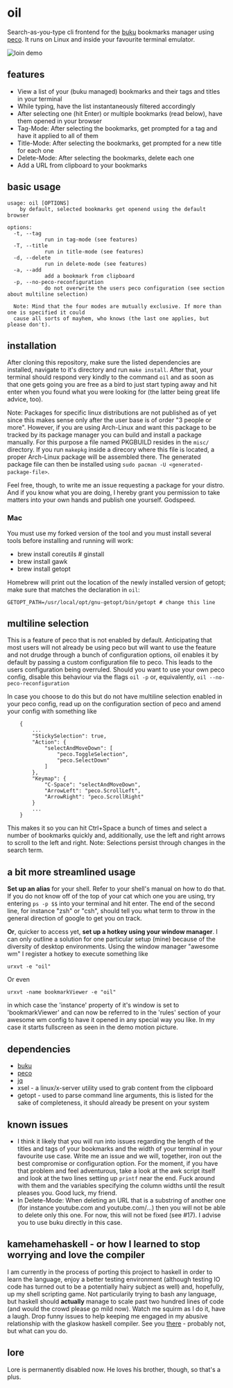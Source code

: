 # oil
Search-as-you-type cli frontend for the [buku](https://github.com/jarun/Buku) bookmarks manager using [peco](https://github.com/peco/peco). It runs on Linux and inside your favourite terminal emulator.

![loin demo](https://thumbs.gfycat.com/AnyMisguidedAmmonite-size_restricted.gif)

## features
* View a list of your (buku managed) bookmarks and their tags and titles in your terminal
* While typing, have the list instantaneously filtered accordingly
* After selecting one (hit Enter) or multiple bookmarks (read below), have them opened in your browser
* Tag-Mode: After selecting the bookmarks, get prompted for a tag and have it applied to all of them
* Title-Mode: After selecting the bookmarks, get prompted for a new title for each one
* Delete-Mode: After selecting the bookmarks, delete each one
* Add a URL from clipboard to your bookmarks

## basic usage

    usage: oil [OPTIONS]
        by default, selected bookmarks get openend using the default browser

    options:
      -t, --tag
                run in tag-mode (see features)
      -T, --title
                run in title-mode (see features)
      -d, --delete
                run in delete-mode (see features)
      -a, --add
                add a bookmark from clipboard
      -p, --no-peco-reconfiguration
                do not overwrite the users peco configuration (see section about multiline selection)

      Note: Mind that the four modes are mutually exclusive. If more than one is specified it could
      cause all sorts of mayhem, who knows (the last one applies, but please don't).

## installation
After cloning this repository, make sure the listed dependencies are installed, navigate to it's directory and run `make install`. After that, your terminal should respond very kindly to the command `oil` and as soon as that one gets going you are free as a bird to just start typing away and hit enter when you found what you were looking for (the latter  being great life advice, too).

Note: Packages for specific linux distributions are not published as of yet since this makes sense only after the user base is of order "3 people or more". However, if you are using Arch-Linux and want this package to be tracked by its package manager you can build and install a package manually. For this purpose a file named PKGBUILD resides in the `misc/` directory. If you run `makepkg` inside a direcory where this file is located, a proper Arch-Linux package will be assembled there. The generated package file can then be installed using `sudo pacman -U <generated-package-file>`.

Feel free, though, to write me an issue requesting a package for your distro. And if you know what you are doing, I hereby grant you permission to take matters into your own hands and publish one yourself. Godspeed.

### Mac

You must use my forked version of the tool and you must install several tools before installing and running will work:

* brew install coreutils # ginstall
* brew install gawk
* brew install getopt

Homebrew will print out the location of the newly installed version of getopt; make sure that matches the declaration in `oil`:

    GETOPT_PATH=/usr/local/opt/gnu-getopt/bin/getopt # change this line

## multiline selection
This is a feature of peco that is not enabled by default. Anticipating that most users will not already be using peco but will want to use the feature and not drudge through a bunch of configuration options, oil enables it by default by passing a custom configuration file to peco. This leads to the users configuration being overruled. Should you want to use your own peco config, disable this behaviour via the flags
`oil -p` or, equivalently, `oil --no-peco-reconfiguration`

In case you choose to do this but do not have multiline selection enabled in your peco config, read up on the configuration section of peco and amend your config with something like

        {
            ...
            "StickySelection": true,
            "Action": {
                "selectAndMoveDown": [
                    "peco.ToggleSelection",
                    "peco.SelectDown"
                ]
            },
            "Keymap": {
                "C-Space": "selectAndMoveDown",
                "ArrowLeft": "peco.ScrollLeft",
                "ArrowRight": "peco.ScrollRight"
            }
            ...
        }

This makes it so you can hit Ctrl+Space a bunch of times and select a number of bookmarks quickly and, additionally, use the left and right arrows to scroll to the left and right. Note: Selections persist through changes in the search term.

## a bit more streamlined usage
**Set up an alias** for your shell. Refer to your shell's manual on how to do that. If you do not know off of the top of your cat which one you are using, try entering `ps -p $$` into your terminal and hit enter. The end of the second line, for instance "zsh" or "csh", should tell you what term to throw in the general direction of google to get you on track.

**Or**, quicker to access yet, **set up a hotkey using your window manager**. I can only outline a solution for one particular setup (mine) because of the diversity of desktop environments. Using the window manager "awesome wm" I register a hotkey to execute something like

`urxvt -e "oil"`

Or even

`urxvt -name bookmarkViewer -e "oil"`

in which case the 'instance' property of it's window is set to 'bookmarkViewer' and can now be referred to in the 'rules' section of your awesome wm config to have it opened in any special way you like. In my case it starts fullscreen as seen in the demo motion picture.

## dependencies
* [buku](https://github.com/jarun/Buku)
* [peco](https://github.com/peco/peco)
* [jq](https://github.com/stedolan/jq)
* xsel - a linux/x-server utility used to grab content from the clipboard
* getopt - used to parse command line arguments, this is listed for the sake of completeness, it should already be present on your system

## known issues
* I think it likely that you will run into issues regarding the length of the titles and tags of your bookmarks and the width of your terminal in your favourite use case. Write me an issue and we will, together, iron out the best compromise or configuration option. For the moment, if you have that problem and feel adventurous, take a look at the awk script itself and look at the two lines setting up `printf` near the end. Fuck around with them and the variables specifying the column widths until the result pleases you. Good luck, my friend.
* In Delete-Mode: When deleting an URL that is a substring of another one (for instance youtube.com and youtube.com/...) then you will not be able to delete only this one. For now, this will not be fixed (see #17). I advise you to use buku directly in this case.

## kamehamehaskell - or how I learned to stop worrying and love the compiler
I am currently in the process of porting this project to haskell in order to learn the language, enjoy a better testing environment (although testing IO code has turned out to be a potentially hairy subject as well) and, hopefully, up my shell scripting game. Not particularily trying to bash any language, but haskell should **actually** manage to scale past two hundred lines of code (and would the crowd please go mild now). Watch me squirm as I do it, have a laugh. Drop funny issues to help keeping me engaged in my abusive relationship with the glaskow haskell compiler. See you [there](https://github.com/AndreiUlmeyda/hoil) - probably not, but what can you do.

## lore
Lore is permanently disabled now. He loves his brother, though, so that's a plus.
